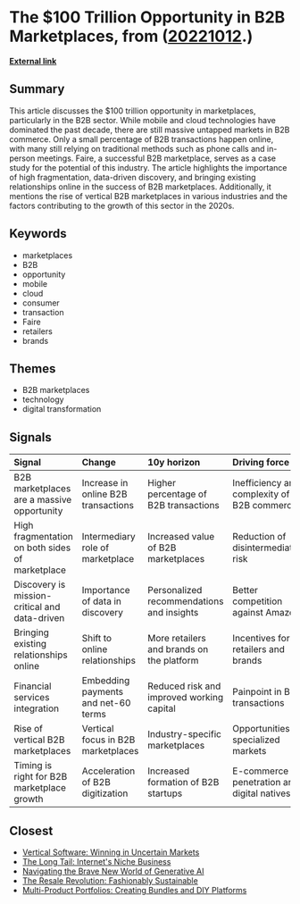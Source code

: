 # __The $100 Trillion Opportunity in B2B Marketplaces__, from ([20221012](https://kghosh.substack.com/p/20221012).)

__[External link](https://digitalnative.substack.com/p/the-100-trillion-opportunity-in-marketplaces?utm_source=post-email-title&publication_id=38500&post_id=75575685&isFreemail=true&utm_medium=email)__



## Summary

This article discusses the $100 trillion opportunity in marketplaces, particularly in the B2B sector. While mobile and cloud technologies have dominated the past decade, there are still massive untapped markets in B2B commerce. Only a small percentage of B2B transactions happen online, with many still relying on traditional methods such as phone calls and in-person meetings. Faire, a successful B2B marketplace, serves as a case study for the potential of this industry. The article highlights the importance of high fragmentation, data-driven discovery, and bringing existing relationships online in the success of B2B marketplaces. Additionally, it mentions the rise of vertical B2B marketplaces in various industries and the factors contributing to the growth of this sector in the 2020s.

## Keywords

* marketplaces
* B2B
* opportunity
* mobile
* cloud
* consumer
* transaction
* Faire
* retailers
* brands

## Themes

* B2B marketplaces
* technology
* digital transformation

## Signals

| Signal                                          | Change                              | 10y horizon                               | Driving force                               |
|:------------------------------------------------|:------------------------------------|:------------------------------------------|:--------------------------------------------|
| B2B marketplaces are a massive opportunity      | Increase in online B2B transactions | Higher percentage of B2B transactions     | Inefficiency and complexity of B2B commerce |
| High fragmentation on both sides of marketplace | Intermediary role of marketplace    | Increased value of B2B marketplaces       | Reduction of disintermediation risk         |
| Discovery is mission-critical and data-driven   | Importance of data in discovery     | Personalized recommendations and insights | Better competition against Amazon           |
| Bringing existing relationships online          | Shift to online relationships       | More retailers and brands on the platform | Incentives for retailers and brands         |
| Financial services integration                  | Embedding payments and net-60 terms | Reduced risk and improved working capital | Painpoint in B2B transactions               |
| Rise of vertical B2B marketplaces               | Vertical focus in B2B marketplaces  | Industry-specific marketplaces            | Opportunities in specialized markets        |
| Timing is right for B2B marketplace growth      | Acceleration of B2B digitization    | Increased formation of B2B startups       | E-commerce penetration and digital natives  |

## Closest

* [Vertical Software: Winning in Uncertain Markets](222a890517ae08e77a3cc5d6d37516c4)
* [The Long Tail: Internet's Niche Business](1c59289b8b0df3c789f86f9b3159370d)
* [Navigating the Brave New World of Generative AI](ed237776f4979a2104f62c4985fbeba8)
* [The Resale Revolution: Fashionably Sustainable](8a1754f1df4fcfa417f1facfd72eebe0)
* [Multi-Product Portfolios: Creating Bundles and DIY Platforms](52ee02cc495e301f25e77472907bb8df)